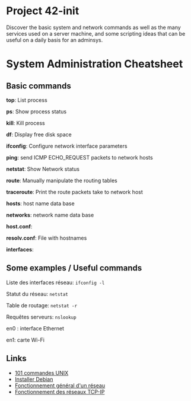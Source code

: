 # Project 42-init


Discover the basic system and network commands as well as the many services used on a server machine, and some scripting ideas that can be useful on a daily basis for an adminsys.

# System Administration Cheatsheet

## Basic commands
**top**: List process

**ps**: Show process status

**kill**: Kill process

**df**: Display free disk space

**ifconfig**: Configure network interface parameters

**ping**: send ICMP ECHO_REQUEST packets to network hosts

**netstat**: Show Network status

**route**: Manually manipulate the routing tables

**traceroute**: Print the route packets take to network host

**hosts**: host name data base

**networks**: network name data base

**host.conf**: 

**resolv.conf**: File with hostnames

**interfaces**: 


## Some examples / Useful commands
Liste des interfaces réseau: `ifconfig -l`

Statut du réseau: `netstat`

Table de routage: `netstat -r`

Requêtes serveurs: `nslookup`

en0 : interface Ethernet

en1: carte Wi-Fi


## Links
- [101 commandes UNIX](https://buzut.net/101-commandes-indispensables-sous-linux/)
- [Installer Debian](https://cdiese.fr/installation-de-debian-sur-une-machine-virtuelle-virtualbox/)
- [Fonctionnement général d'un réseau](https://openclassrooms.com/fr/courses/1561696-les-reseaux-de-zero/1561759-les-reseaux-presentation-generale)
- [Fonctionnement des réseaux TCP-IP](https://openclassrooms.com/fr/courses/857447-apprenez-le-fonctionnement-des-reseaux-tcp-ip/855562-rendre-mes-applications-joignables-sur-le-reseau)
